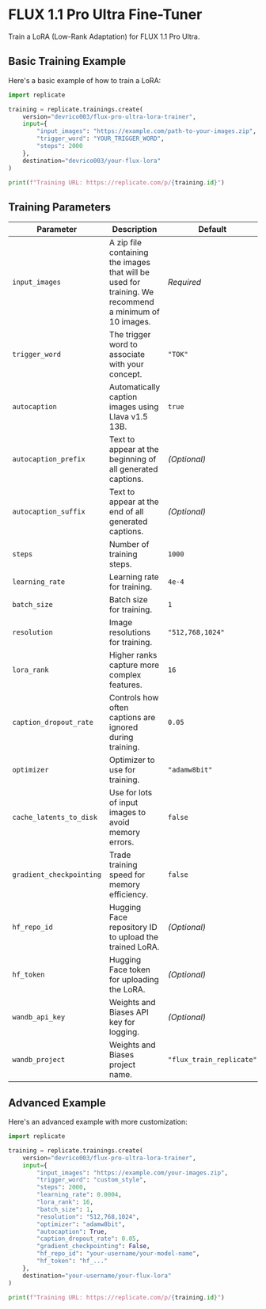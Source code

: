 # FLUX 1.1 Pro Ultra Fine-Tuner

Train a LoRA (Low-Rank Adaptation) for FLUX 1.1 Pro Ultra.

## Basic Training Example

Here's a basic example of how to train a LoRA:

```python
import replicate

training = replicate.trainings.create(
    version="devrico003/flux-pro-ultra-lora-trainer",
    input={
        "input_images": "https://example.com/path-to-your-images.zip",
        "trigger_word": "YOUR_TRIGGER_WORD",
        "steps": 2000
    },
    destination="devrico003/your-flux-lora"
)

print(f"Training URL: https://replicate.com/p/{training.id}")
```

## Training Parameters

| Parameter | Description | Default |
|-----------|-------------|---------|
| `input_images` | A zip file containing the images that will be used for training. We recommend a minimum of 10 images. | *Required* |
| `trigger_word` | The trigger word to associate with your concept. | `"TOK"` |
| `autocaption` | Automatically caption images using Llava v1.5 13B. | `true` |
| `autocaption_prefix` | Text to appear at the beginning of all generated captions. | *(Optional)* |
| `autocaption_suffix` | Text to appear at the end of all generated captions. | *(Optional)* |
| `steps` | Number of training steps. | `1000` |
| `learning_rate` | Learning rate for training. | `4e-4` |
| `batch_size` | Batch size for training. | `1` |
| `resolution` | Image resolutions for training. | `"512,768,1024"` |
| `lora_rank` | Higher ranks capture more complex features. | `16` |
| `caption_dropout_rate` | Controls how often captions are ignored during training. | `0.05` |
| `optimizer` | Optimizer to use for training. | `"adamw8bit"` |
| `cache_latents_to_disk` | Use for lots of input images to avoid memory errors. | `false` |
| `gradient_checkpointing` | Trade training speed for memory efficiency. | `false` |
| `hf_repo_id` | Hugging Face repository ID to upload the trained LoRA. | *(Optional)* |
| `hf_token` | Hugging Face token for uploading the LoRA. | *(Optional)* |
| `wandb_api_key` | Weights and Biases API key for logging. | *(Optional)* |
| `wandb_project` | Weights and Biases project name. | `"flux_train_replicate"` |

## Advanced Example

Here's an advanced example with more customization:

```python
import replicate

training = replicate.trainings.create(
    version="devrico003/flux-pro-ultra-lora-trainer",
    input={
        "input_images": "https://example.com/your-images.zip",
        "trigger_word": "custom_style",
        "steps": 2000,
        "learning_rate": 0.0004,
        "lora_rank": 16,
        "batch_size": 1,
        "resolution": "512,768,1024",
        "optimizer": "adamw8bit",
        "autocaption": True,
        "caption_dropout_rate": 0.05,
        "gradient_checkpointing": False,
        "hf_repo_id": "your-username/your-model-name",
        "hf_token": "hf_..."
    },
    destination="your-username/your-flux-lora"
)

print(f"Training URL: https://replicate.com/p/{training.id}")
```